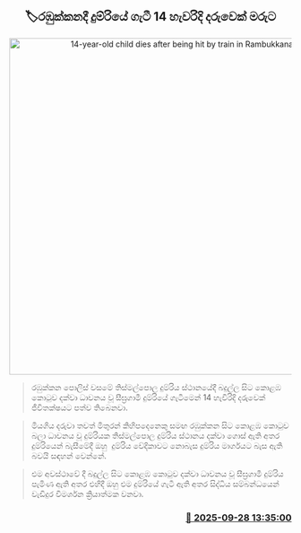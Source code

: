 <p align='center'><b><h2 align='center' title='14-year-old child dies after being hit by train in Rambukkana'>🏷රඹුක්කනදී දුම්රියේ ගැටී 14 හැවරිදි දරුවෙක් මරුට</h2></b></p>
<p align='center'><img src='https://helakuru.sgp1.cdn.digitaloceanspaces.com/esana/images/lib/baby-death-body.jpg' width='600' alt='14-year-old child dies after being hit by train in Rambukkana'></p>

> රඹුක්කන පොලිස් වසමේ තිස්මල්පොල දුම්රිය ස්ථානයේදී බදුල්ල සිට කොළඹ කොටුව දක්වා ධාවනය වූ සීඝ්‍රගාමී දුම්රියේ ගැටීමෙන් 14 හැවිරිදි දරුවෙක් ජීවිතක්ෂයට පත්ව තිබෙනවා.

> මියගිය දරුවා තවත් මිතුරන් කිහිපදෙනෙකු සමඟ රඹුක්කන සිට කොළඹ කොටුව බලා ධාවනය වූ දුම්රියක තිස්මල්පොල දුම්රිය ස්ථානය දක්වා ගොස් ඇති අතර දුම්රියෙන් බැසීමේදී ඔහු  දුම්රිය වේදිකාවට නොබැස දුම්රිය මාර්ගයට බැස ඇති බවයි සඳහන් වෙන්නේ.

> එම අවස්ථාවේ දී බදුල්ල සිට කොළඹ කොටුව දක්වා ධාවනය වූ සීඝ්‍රගාමී දුම්රිය පැමිණ ඇති අතර එහිදී ඔහු එම දුම්රියේ ගැටී ඇති අතර සිද්ධිය සම්බන්ධයෙන් වැඩිදුර විමර්ශන ක්‍රියාත්මක වනවා.



<h3 align='right'><a href='https://www.helakuru.lk/esana/p/114041/'>📅 2025-09-28 13:35:00</a></h3>
